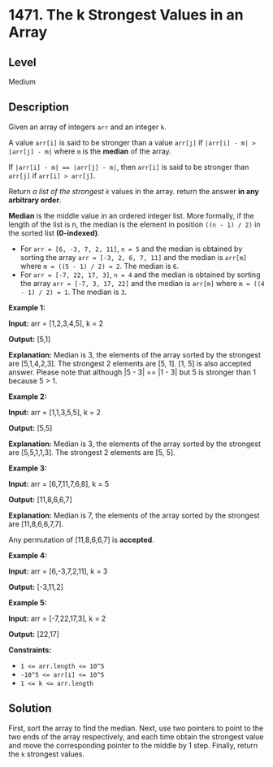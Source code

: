 # 1471. The k Strongest Values in an Array
## Level
Medium

## Description
Given an array of integers `arr` and an integer `k`.

A value `arr[i]` is said to be stronger than a value `arr[j]` if `|arr[i] - m| > |arr[j] - m|` where `m` is the **median** of the array.

If `|arr[i] - m| == |arr[j] - m|`, then `arr[i]` is said to be stronger than `arr[j]` if `arr[i] > arr[j]`.

Return *a list of the strongest `k`* values in the array. return the answer **in any arbitrary order**.

**Median** is the middle value in an ordered integer list. More formally, if the length of the list is n, the median is the element in position `((n - 1) / 2)` in the sorted list **(0-indexed)**.

* For `arr = [6, -3, 7, 2, 11]`, `n = 5` and the median is obtained by sorting the array `arr = [-3, 2, 6, 7, 11]` and the median is `arr[m]` where `m = ((5 - 1) / 2) = 2`. The median is `6`.
* For `arr = [-7, 22, 17, 3]`, `n = 4` and the median is obtained by sorting the array `arr = [-7, 3, 17, 22]` and the median is `arr[m]` where `m = ((4 - 1) / 2) = 1`. The median is `3`.

**Example 1:**

**Input:** arr = [1,2,3,4,5], k = 2

**Output:** [5,1]

**Explanation:** Median is 3, the elements of the array sorted by the strongest are [5,1,4,2,3]. The strongest 2 elements are [5, 1]. [1, 5] is also accepted answer.
Please note that although |5 - 3| == |1 - 3| but 5 is stronger than 1 because 5 > 1.

**Example 2:**

**Input:** arr = [1,1,3,5,5], k = 2

**Output:** [5,5]

**Explanation:** Median is 3, the elements of the array sorted by the strongest are [5,5,1,1,3]. The strongest 2 elements are [5, 5].

**Example 3:**

**Input:** arr = [6,7,11,7,6,8], k = 5

**Output:** [11,8,6,6,7]

**Explanation:** Median is 7, the elements of the array sorted by the strongest are [11,8,6,6,7,7].

Any permutation of [11,8,6,6,7] is **accepted**.

**Example 4:**

**Input:** arr = [6,-3,7,2,11], k = 3

**Output:** [-3,11,2]

**Example 5:**

**Input:** arr = [-7,22,17,3], k = 2

**Output:** [22,17]

**Constraints:**

* `1 <= arr.length <= 10^5`
* `-10^5 <= arr[i] <= 10^5`
* `1 <= k <= arr.length`

## Solution
First, sort the array to find the median. Next, use two pointers to point to the two ends of the array respectively, and each time obtain the strongest value and move the corresponding pointer to the middle by 1 step. Finally, return the `k` strongest values.
